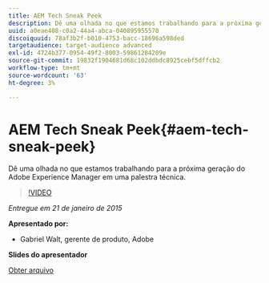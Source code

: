 ```yaml
---
title: AEM Tech Sneak Peek
description: Dê uma olhada no que estamos trabalhando para a próxima geração do Adobe Experience Manager em uma palestra técnica.
uuid: a0eae408-c0a2-44a4-abca-040895955570
discoiquuid: 78af3b2f-b010-4753-bacc-18696a598ded
targetaudience: target-audience advanced
exl-id: 4724b377-0954-49f2-8003-59861284209e
source-git-commit: 19832f1904681d68c102ddbdc8925cebf5dffcb2
workflow-type: tm+mt
source-wordcount: '63'
ht-degree: 3%

---
```


# AEM Tech Sneak Peek{#aem-tech-sneak-peek}

Dê uma olhada no que estamos trabalhando para a próxima geração do Adobe Experience Manager em uma palestra técnica.

>[!VIDEO](https://video.tv.adobe.com/v/19384/?quality=9)

*Entregue em 21 de janeiro de 2015*

**Apresentado por:**

* Gabriel Walt, gerente de produto, Adobe

**Slides do apresentador**

[Obter arquivo](assets/aem-technical-sneak-peek.pdf)
<!--
[Get back to the Overview](https://helpx.adobe.com/experience-manager/kt/eseminars/gems/aem-index.html)
-->
